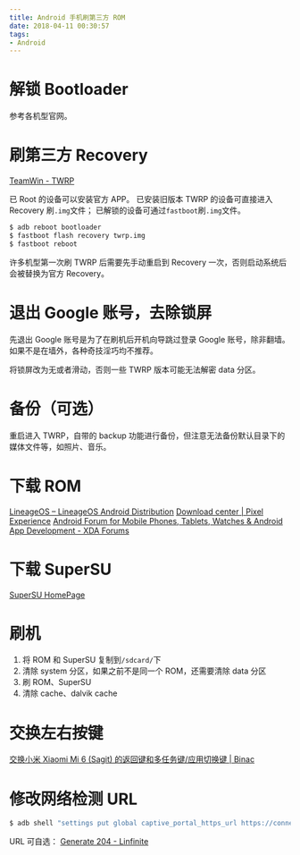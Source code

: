 ```yaml
---
title: Android 手机刷第三方 ROM
date: 2018-04-11 00:30:57
tags:
- Android
---
```


# 解锁 Bootloader

参考各机型官网。

# 刷第三方 Recovery

[TeamWin - TWRP](https://twrp.me/)

已 Root 的设备可以安装官方 APP。
已安装旧版本 TWRP 的设备可直接进入 Recovery 刷`.img`文件；
已解锁的设备可通过`fastboot`刷`.img`文件。

```sh
$ adb reboot bootloader
$ fastboot flash recovery twrp.img
$ fastboot reboot
```

许多机型第一次刷 TWRP 后需要先手动重启到 Recovery 一次，否则启动系统后会被替换为官方 Recovery。

<!-- more -->

# 退出 Google 账号，去除锁屏

先退出 Google 账号是为了在刷机后开机向导跳过登录 Google 账号，除非翻墙。如果不是在墙外，各种奇技淫巧均不推荐。

将锁屏改为无或者滑动，否则一些 TWRP 版本可能无法解密 data 分区。

# 备份（可选）

重启进入 TWRP，自带的 backup 功能进行备份，但注意无法备份默认目录下的媒体文件等，如照片、音乐。

# 下载 ROM

[LineageOS – LineageOS Android Distribution](https://lineageos.org/)
[Download center | Pixel Experience](https://download.pixelexperience.org/)
[Android Forum for Mobile Phones, Tablets, Watches & Android App Development - XDA Forums](https://forum.xda-developers.com/)

# 下载 SuperSU

[SuperSU HomePage](http://www.supersu.com/)

# 刷机

1. 将 ROM 和 SuperSU 复制到`/sdcard/`下
2. 清除 system 分区，如果之前不是同一个 ROM，还需要清除 data 分区
3. 刷 ROM、SuperSU
4. 清除 cache、dalvik cache

# 交换左右按键

[交换小米 Xiaomi Mi 6 (Sagit) 的返回键和多任务键/应用切换键 | Binac](https://binac.io/2018/03/12/switch-back-key-and-app-switch-key-of-xiaomi-mi6-sagit/)

# 修改网络检测 URL

```sh
$ adb shell "settings put global captive_portal_https_url https://connect.rom.miui.com/generate_204"
```

URL 可自选：
[Generate 204 - Linfinite](https://cli.ee/generate-204)
